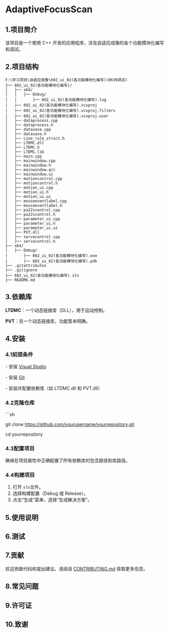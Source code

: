 # AdaptiveFocusScan

## 1.项目简介

该项目是一个使用 C++ 开发的应用程序，涉及自适应成像的各个功能模块化编写和调试。

## 2.项目结构

```
F:\学习项目\自适应成像\602_ui_02(各功能模块化编写)(0630调试)
├── 602_ui_02(各功能模块化编写)/
│   ├── x64/
│   │   ├── Debug/
│   │       ├── 602_ui_02(各功能模块化编写).log
│   ├── 602_ui_02(各功能模块化编写).vcxproj
│   ├── 602_ui_02(各功能模块化编写).vcxproj.filters
│   ├── 602_ui_02(各功能模块化编写).vcxproj.user
│   ├── dataprocess.cpp
│   ├── dataprocess.h
│   ├── datasave.cpp
│   ├── datasave.h
│   ├── Line_rule_struct.h
│   ├── LTDMC.dll
│   ├── LTDMC.h
│   ├── LTDMC.lib
│   ├── main.cpp
│   ├── mainwindow.cpp
│   ├── mainwindow.h
│   ├── mainwindow.qrc
│   ├── mainwindow.ui
│   ├── motioncontrol.cpp
│   ├── motioncontrol.h
│   ├── motion_ui.cpp
│   ├── motion_ui.h
│   ├── motion_ui.ui
│   ├── mouseeventlabel.cpp
│   ├── mouseeventlabel.h
│   ├── pa22scontrol.cpp
│   ├── pa22scontrol.h
│   ├── parameter_ui.cpp
│   ├── parameter_ui.h
│   ├── parameter_ui.ui
│   ├── PVT.dll
│   ├── servocontrol.cpp
│   ├── servocontrol.h
├── x64/
│   ├── Debug/
│       ├── 602_ui_02(各功能模块化编写).exe
│       ├── 602_ui_02(各功能模块化编写).pdb
├── .gitattributes
├── .gitignore
├── 602_ui_02(各功能模块化编写).sln
├── README.md

```



## 3.依赖库

**LTDMC**：一个动态链接库（DLL），用于运动控制。

**PVT**：另一个动态链接库，功能暂未明确。

## 4.安装

### 4.1前提条件

\- 安装 [Visual Studio](https://visualstudio.microsoft.com/)

\- 安装 [Git](https://git-scm.com/)

\- 安装并配置依赖库（如 LTDMC.dll 和 PVT.dll）

### 4.2克隆仓库

\```sh 

git clone https://github.com/yourusername/yourrepository.git 

cd yourrepository

### 4.3配置项目

确保在项目属性中正确配置了所有依赖库的包含路径和库路径。

### 4.4构建项目

1. 打开 `sln`文件。
2. 选择构建配置（Debug 或 Release）。
3. 点击“生成”菜单，选择“生成解决方案”。

## 5.使用说明

## 6.测试

## 7.贡献

欢迎贡献代码和提出建议。请阅读 [CONTRIBUTING.md](CONTRIBUTING.md) 获取更多信息。

## 8.常见问题

## 9.许可证

## 10.致谢